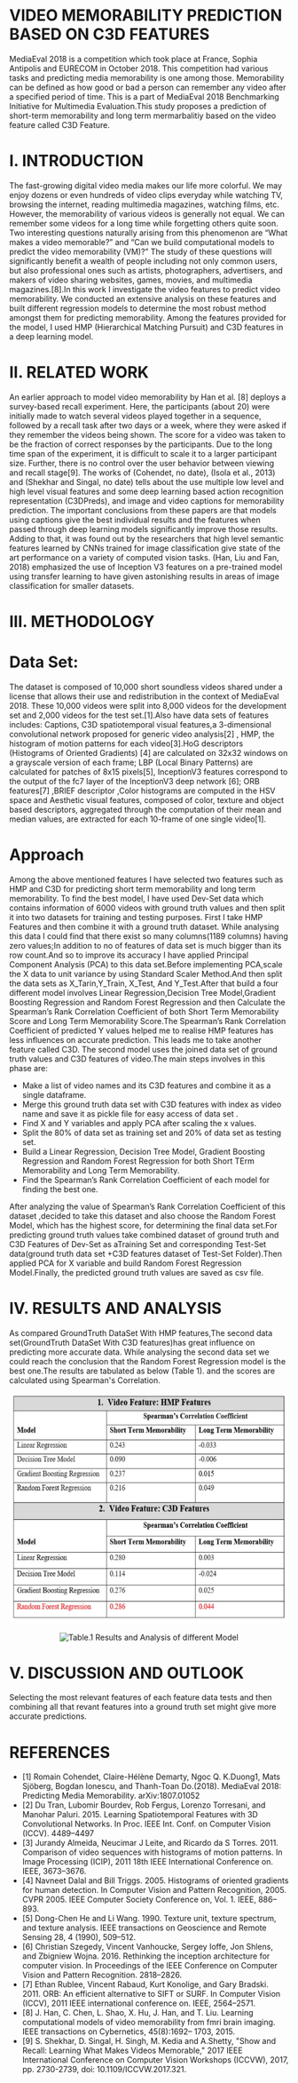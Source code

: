 # VIDEO MEMORABILITY PREDICTION BASED ON C3D FEATURES

MediaEval 2018 is a competition which took place at France, Sophia Antipolis and EURECOM in October 2018. This competition had various tasks and predicting media memorability is one among those. Memorability can be defined as how good or bad a person can remember any video after a specified period of time. This is a part of MediaEval 2018 Benchmarking Initiative for Multimedia Evaluation.This study proposes a prediction of short-term memorability and long term mermarbalitiy based on the video feature called C3D Feature.

# I. INTRODUCTION

The fast-growing digital video media makes our life more colorful. We may enjoy dozens or even hundreds of video clips everyday while watching TV, browsing the internet,
reading multimedia magazines, watching films, etc. However, the memorability of various videos is generally not equal. We can remember some videos for a long time while forgetting others quite soon. Two interesting questions naturally arising from this phenomenon are “What makes a video memorable?” and “Can we build computational models to predict the video memorability (VM)?” The study of these questions will significantly benefit a wealth of people including not only common users, but also professional ones such as artists, photographers, advertisers, and makers of video sharing websites, games, movies, and multimedia magazines.[8].In this work I investigate the video features to predict video memorability. We conducted an extensive analysis on these features and built different regression models to determine the most robust method amongst them for predicting memorability. Among the features provided for the model, I used HMP (Hierarchical Matching Pursuit) and C3D features in a deep learning model.

# II. RELATED WORK

An earlier approach to model video memorability by Han et al. [8] deploys a survey-based recall experiment. Here, the participants (about 20) were initially made to watch several
videos played together in a sequence, followed by a recall task after two days or a week, where they were asked if they remember the videos being shown. The score for a video was taken to be the fraction of correct responses by the participants. Due to the long time span of the experiment, it is difficult to scale it to a larger participant size. Further, there is no control over the user behavior between viewing and recall stage[9]. The works of (Cohendet, no date), (Isola et al., 2013) and (Shekhar and Singal, no date) tells about the use multiple low level and high level visual features and some deep learning based action recognition representation (C3DPreds), and image and video captions for memorability prediction. The important conclusions from these papers are that models using captions give the best individual results and the features when passed through deep learning models significantly improve those results. Adding to that, it was found out by the researchers that high level semantic features learned by CNNs trained for image classification give state of the art performance on a variety of computed vision tasks. (Han, Liu and Fan, 2018) emphasized the use of Inception V3 features on a pre-trained model using transfer learning to have given astonishing results in areas of image classification for smaller datasets.

# III. METHODOLOGY
# Data Set: 
The dataset is composed of 10,000 short soundless videos shared under a license that allows their use and redistribution in the context of MediaEval 2018. These 10,000 videos were split into 8,000 videos for the development set and 2,000 videos for the test set.[1].Also have data sets of features includes: Captions, C3D spatiotemporal visual features,a 3-dimensional convolutional network proposed for generic video analysis[2] , HMP, the histogram of motion patterns for each video[3].HoG descriptors (Histograms of Oriented Gradients) [4] are calculated on 32x32 windows on a grayscale version of each frame; LBP (Local Binary Patterns) are calculated for patches of 8x15 pixels[5], InceptionV3 features correspond to the output of the fc7 layer of the InceptionV3 deep network [6]; ORB features[7] ,BRIEF descriptor ,Color histograms are computed in the HSV space and Aesthetic visual features, composed of color, texture and object based descriptors, aggregated through the computation of their mean and median values, are extracted for each 10-frame of one single video[1].
# Approach
Among the above mentioned features I have selected two features such as HMP and C3D for predicting short term memorability and long term memorability.
To find the best model, I have used Dev-Set data which contains information of 6000 videos with ground truth values and then split it into two datasets for training and
testing purposes. First I take HMP Features and then combine it with a ground truth dataset. While analysing this data I could find that there exist so many columns(1189 columns) having zero values;In addition to no of features of data set is much bigger than its row count.And so to improve its accuracy I
have applied Principal Component Analysis (PCA) to this data set.Before implementing PCA,scale the X data to unit variance by using Standard Scaler Method.And then split
the data sets as X_Tarin,Y_Train, X_Test, And Y_Test.After that build a four different model involves Linear Regression,Decision Tree Model,Gradient Boosting
Regression and Random Forest Regression and then Calculate the Spearman’s Rank Correlation Coefficient of both Short Term Memorability Score and Long Term Memorability Score.The Spearman’s Rank Correlation Coefficient of predicted Y values helped me to realise HMP features has less influences on accurate prediction. This leads me to take another feature called C3D. The second model uses the joined data set of ground truth values and C3D features of video.The main steps involves in this phase are:
- Make a list of video names and its C3D features and combine it as a single dataframe.
- Merge this ground truth data set with C3D features with index as video name and save it as pickle file for easy access of data set .
- Find X and Y variables and apply PCA after scaling the x values.
- Split the 80% of data set as training set and 20% of data set as testing set.
- Build a Linear Regression, Decision Tree Model, Gradient Boosting Regression and Random Forest Regression for both Short TErm Memorability and Long Term Memorability.
- Find the Spearman’s Rank Correlation Coefficient of each model for finding the best one.

After analyzing the value of Spearman’s Rank Correlation Coefficient of this dataset ,decided to take this dataset and also choose the Random Forest Model, which has the highest score, for determining the final data set.For predicting ground truth values take combined dataset of ground truth and C3D Features of Dev-Set as aTraining Set and corresponding Test-Set data(ground truth data set +C3D features dataset of Test-Set Folder).Then applied PCA for X variable and build Random Forest Regression Model.Finally, the predicted ground truth values are saved as csv file.

# IV. RESULTS AND ANALYSIS

As compared GroundTruth DataSet With HMP features,The second data set(GroundTruth DataSet With C3D features)has great influence on predicting more accurate data. While analysing the second data set we could reach the conclusion that the Random Forest Regression model is the best one.The results are tabulated as below (Table 1). and the scores are calculated using Spearman's Correlation.

![Table.1 Results and Analysis of different Model](images/table1_ResultsAndAnalysisOfDifferentModel.JPG "Table.1 Results and Analysis of different Model")

<p align="center">
<img alt="Table.1 Results and Analysis of different Model" title="Table.1 Results and Analysis of different Model" src="http://www.fillmurray.com/100/100">
</p>

# V. DISCUSSION AND OUTLOOK
Selecting the most relevant features of each feature data tests and then combining all that revant features into a ground truth set might give more accurate predictions.

# REFERENCES

- [1] Romain Cohendet, Claire-Hélène Demarty, Ngoc Q. K.Duong1, Mats Sjöberg, Bogdan Ionescu, and Thanh-Toan Do.(2018). MediaEval 2018: Predicting Media Memorability. arXiv:1807.01052
- [2] Du Tran, Lubomir Bourdev, Rob Fergus, Lorenzo Torresani, and Manohar Paluri. 2015. Learning Spatiotemporal Features with 3D Convolutional Networks. In Proc. IEEE Int. Conf. on Computer Vision (ICCV). 4489–4497
- [3] Jurandy Almeida, Neucimar J Leite, and Ricardo da S Torres. 2011. Comparison of video sequences with histograms of motion patterns. In Image Processing (ICIP), 2011 18th IEEE International Conference on. IEEE, 3673–3676.
- [4] Navneet Dalal and Bill Triggs. 2005. Histograms of oriented gradients for human detection. In Computer Vision and Pattern Recognition, 2005. CVPR 2005. IEEE Computer Society Conference on, Vol. 1. IEEE, 886–893.
- [5] Dong-Chen He and Li Wang. 1990. Texture unit, texture spectrum, and texture analysis. IEEE transactions on Geoscience and Remote Sensing 28, 4 (1990), 509–512.
- [6] Christian Szegedy, Vincent Vanhoucke, Sergey Ioffe, Jon Shlens, and Zbigniew Wojna. 2016. Rethinking the inception architecture for computer vision. In Proceedings of the IEEE Conference on Computer Vision and Pattern Recognition. 2818–2826.
- [7] Ethan Rublee, Vincent Rabaud, Kurt Konolige, and Gary Bradski. 2011. ORB: An efficient alternative to SIFT or SURF. In Computer Vision (ICCV), 2011 IEEE international conference on. IEEE, 2564–2571.
- [8] J. Han, C. Chen, L. Shao, X. Hu, J. Han, and T. Liu. Learning computational models of video memorability from fmri brain imaging. IEEE transactions on Cybernetics, 45(8):1692– 1703, 2015.
- [9] S. Shekhar, D. Singal, H. Singh, M. Kedia and A.Shetty, "Show and Recall: Learning What Makes Videos Memorable," 2017 IEEE International Conference on Computer Vision Workshops (ICCVW), 2017, pp. 2730-2739, doi: 10.1109/ICCVW.2017.321.



